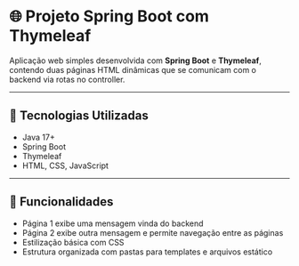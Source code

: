 # 🌐 Projeto Spring Boot com Thymeleaf

Aplicação web simples desenvolvida com **Spring Boot** e **Thymeleaf**, contendo duas páginas HTML dinâmicas que se comunicam com o backend via rotas no controller.

---

## 🚀 Tecnologias Utilizadas

- Java 17+
- Spring Boot
- Thymeleaf
- HTML, CSS, JavaScript

---

## 📄 Funcionalidades

- Página 1 exibe uma mensagem vinda do backend
- Página 2 exibe outra mensagem e permite navegação entre as páginas
- Estilização básica com CSS
- Estrutura organizada com pastas para templates e arquivos estático
